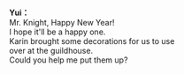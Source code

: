 # 

  
**Yui：**  
Mr. Knight, Happy New Year!  
 I hope it'll be a happy one.  
Karin brought some decorations for us to use  
over at the guildhouse.  
 Could you help me put them up?  
